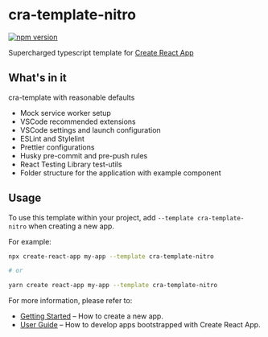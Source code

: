 # cra-template-nitro

[![npm version](https://img.shields.io/npm/v/cra-template-nitro.svg?style=flat-square)](https://www.npmjs.com/package/cra-template-nitro)

Supercharged typescript template for [Create React App](https://github.com/facebook/create-react-app)

## What's in it

cra-template with reasonable defaults

- Mock service worker setup
- VSCode recommended extensions
- VSCode settings and launch configuration
- ESLint and Stylelint
- Prettier configurations
- Husky pre-commit and pre-push rules
- React Testing Library test-utils
- Folder structure for the application with example component

## Usage

To use this template within your project, add `--template cra-template-nitro` when creating a new app.

For example:

```sh
npx create-react-app my-app --template cra-template-nitro

# or

yarn create react-app my-app --template cra-template-nitro
```

For more information, please refer to:

- [Getting Started](https://create-react-app.dev/docs/getting-started) – How to create a new app.
- [User Guide](https://create-react-app.dev) – How to develop apps bootstrapped with Create React App.
